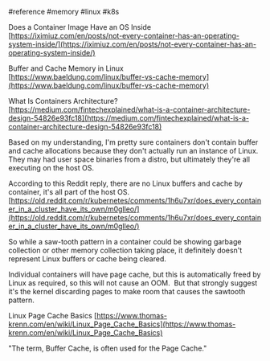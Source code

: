 #reference #memory #linux #k8s 

Does a Container Image Have an OS Inside
[https://iximiuz.com/en/posts/not-every-container-has-an-operating-system-inside/](https://iximiuz.com/en/posts/not-every-container-has-an-operating-system-inside/)

Buffer and Cache Memory in Linux
[https://www.baeldung.com/linux/buffer-vs-cache-memory](https://www.baeldung.com/linux/buffer-vs-cache-memory)

What Is Containers Architecture?
[https://medium.com/fintechexplained/what-is-a-container-architecture-design-54826e93fc18](https://medium.com/fintechexplained/what-is-a-container-architecture-design-54826e93fc18)

Based on my understanding, I'm pretty sure containers don't contain buffer and cache allocations because they don't actually run an instance of Linux.  They may had user space binaries from a distro, but ultimately they're all executing on the host OS.

According to this Reddit reply, there are no Linux buffers and cache by container, it's all part of the host OS.
[https://old.reddit.com/r/kubernetes/comments/1h6u7xr/does_every_container_in_a_cluster_have_its_own/m0glleo/](https://old.reddit.com/r/kubernetes/comments/1h6u7xr/does_every_container_in_a_cluster_have_its_own/m0glleo/)

So while a saw-tooth pattern in a container could be showing garbage collection or other memory collection taking place, it definitely doesn't represent Linux buffers or cache being cleared.

Individual containers will have page cache, but this is automatically freed by Linux as required, so this will not cause an OOM.  But that strongly suggest it's the kernel discarding pages to make room that causes the sawtooth pattern.

Linux Page Cache Basics
[https://www.thomas-krenn.com/en/wiki/Linux_Page_Cache_Basics](https://www.thomas-krenn.com/en/wiki/Linux_Page_Cache_Basics)

"The term, Buffer Cache, is often used for the Page Cache."
